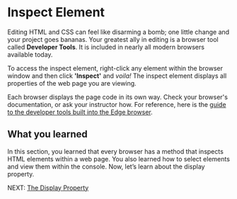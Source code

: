 # Inspect Element

Editing HTML and CSS can feel like disarming a bomb; one little change and your project goes bananas. Your greatest ally in editing is a browser tool called **Developer Tools**. It is included in nearly all modern browsers available today.

To access the inspect element, right-click any element within the browser window and then click **'Inspect'** and _voila!_ The inspect element displays all properties of the web page you are viewing.

Each browser displays the page code in its own way. Check your browser's documentation, or ask your instructor how. For reference, here is the [guide to the developer tools built into the Edge browser](https://docs.microsoft.com/en-us/microsoft-edge/devtools-guide).

## What you learned

In this section, you learned that every browser has a method that inspects HTML elements within a web page. You also learned how to select elements and view them within the console. Now, let’s learn about the display property.

NEXT: [The Display Property](./display_property.md)
